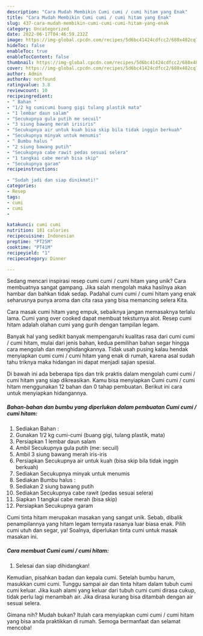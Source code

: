 ```yaml
---
description: "Cara Mudah Membikin Cumi cumi / cumi hitam yang Enak"
title: "Cara Mudah Membikin Cumi cumi / cumi hitam yang Enak"
slug: 437-cara-mudah-membikin-cumi-cumi-cumi-hitam-yang-enak
category: Uncategorized
date: 2022-06-17T04:46:59.232Z
image: https://img-global.cpcdn.com/recipes/5d6bc41424cdfcc2/680x482cq70/cumi-cumi-cumi-hitam-foto-resep-utama.jpg
hideToc: false
enableToc: true
enableTocContent: false
thumbnail: https://img-global.cpcdn.com/recipes/5d6bc41424cdfcc2/680x482cq70/cumi-cumi-cumi-hitam-foto-resep-utama.jpg
cover: https://img-global.cpcdn.com/recipes/5d6bc41424cdfcc2/680x482cq70/cumi-cumi-cumi-hitam-foto-resep-utama.jpg
author: Admin
authorAv: notfound
ratingvalue: 3.8
reviewcount: 10
recipeingredient:
- " Bahan "
- "1/2 kg cumicumi buang gigi tulang plastik mata"
- "1 lembar daun salam"
- "Secukupnya gula putih me secuil"
- "3 siung bawang merah irisiris"
- "Secukupnya air untuk kuah bisa skip bila tidak inggin berkuah"
- "Secukupnya minyak untuk menumis"
- " Bumbu halus "
- "2 siung bawang putih"
- "Secukupnya cabe rawit pedas sesuai selera"
- "1 tangkai cabe merah bisa skip"
- "Secukupnya garam"
recipeinstructions:

- "Sudah jadi dan siap dinikmati!"
categories:
- Resep
tags:
- cumi
- cumi
- 

katakunci: cumi cumi  
nutrition: 181 calories
recipecuisine: Indonesian
preptime: "PT25M"
cooktime: "PT41M"
recipeyield: "1"
recipecategory: Dinner

---
```





Sedang mencari inspirasi resep cumi cumi / cumi hitam yang unik? Cara membuatnya sangat gampang. Jika salah mengolah maka hasilnya akan hambar dan bahkan tidak sedap. Padahal cumi cumi / cumi hitam yang enak seharusnya punya aroma dan cita rasa yang bisa memancing selera Kita.





Cara masak cumi hitam yang empuk, sebaiknya jangan memasaknya terlalu lama. Cumi yang over cooked dapat membuat teksturnya alot. Resep cumi hitam adalah olahan cumi yang gurih dengan tampilan legam.

Banyak hal yang sedikit banyak mempengaruhi kualitas rasa dari cumi cumi / cumi hitam, mulai dari jenis bahan, kedua pemilihan bahan segar hingga cara mengolah dan menghidangkannya. Tidak usah pusing kalau hendak menyiapkan cumi cumi / cumi hitam yang enak di rumah, karena asal sudah tahu triknya maka hidangan ini dapat menjadi sajian spesial.






Di bawah ini ada beberapa tips dan trik praktis dalam mengolah cumi cumi / cumi hitam yang siap dikreasikan. Kamu bisa menyiapkan Cumi cumi / cumi hitam menggunakan 12 bahan dan 0 tahap pembuatan. Berikut ini cara untuk menyiapkan hidangannya.

<!--inarticleads1-->

##### Bahan-bahan dan bumbu yang diperlukan dalam pembuatan Cumi cumi / cumi hitam:

1. Sediakan  Bahan :
1. Gunakan 1/2 kg cumi-cumi (buang gigi, tulang plastik, mata)
1. Persiapkan 1 lembar daun salam
1. Ambil Secukupnya gula putih (me: secuil)
1. Ambil 3 siung bawang merah iris-iris
1. Persiapkan Secukupnya air untuk kuah (bisa skip bila tidak inggin berkuah)
1. Sediakan Secukupnya minyak untuk menumis
1. Sediakan  Bumbu halus :
1. Sediakan 2 siung bawang putih
1. Sediakan Secukupnya cabe rawit (pedas sesuai selera)
1. Siapkan 1 tangkai cabe merah (bisa skip)
1. Persiapkan Secukupnya garam


Cumi tinta hitam merupakan masakan yang sangat unik. Sebab, dibalik penampilannya yang hitam legam ternyata rasanya luar biasa enak. Pilih cumi utuh dan segar, ya! Soalnya, diperlukan tinta cumi untuk masak masakan ini. 

<!--inarticleads2-->

##### Cara membuat Cumi cumi / cumi hitam:


1. Selesai dan siap dihidangkan!

Kemudian, pisahkan badan dan kepala cumi. Setelah bumbu harum, masukkan cumi cumi. Tunggu sampai air dan tinta hitam dalam tubuh cumi cumi keluar. Jika kuah alami yang keluar dari tubuh cumi cumi dirasa cukup, tidak perlu lagi menambah air. Jika dirasa kurang bisa ditambah dengan air sesuai selera. 

Gimana nih? Mudah bukan? Itulah cara menyiapkan cumi cumi / cumi hitam yang bisa anda praktikkan di rumah. Semoga bermanfaat dan selamat mencoba!
